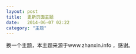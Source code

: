 ```yaml
---
layout: post
title:  更新页面主题
date:   2014-06-07 02:22
category: "主题"
---
```


换一个主题，本主题来源于www.zhanxin.info ，感谢。
